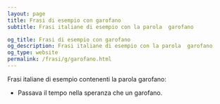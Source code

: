```yaml
---
layout: page
title: Frasi di esempio con garofano 
subtitle: Frasi italiane di esempio con la parola  garofano

og_title: Frasi di esempio con garofano 
og_description: Frasi italiane di esempio con la parola  garofano
og_type: website
permalink: /frasi/g/garofano.html
---
```


Frasi italiane di esempio contenenti la parola garofano:


- Passava il tempo nella speranza che un garofano.
